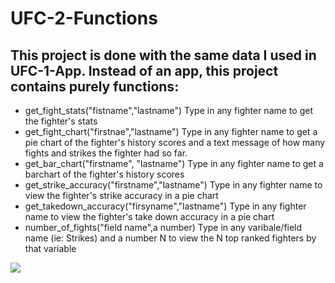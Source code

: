 # UFC-2-Functions

## This project is done with the same data I used in UFC-1-App. Instead of an app, this project contains purely functions:
- get_fight_stats("fistname","lastname") Type in any fighter name to get the fighter's stats 
- get_fight_chart("firstnae","lastname") Type in any fighter name to get a pie chart of the fighter's history scores and a text message of how many fights and strikes the fighter had so far. 
- get_bar_chart("firstname", "lastname") Type in any fighter name to get a barchart of the fighter's history scores
- get_strike_accuracy("firstname","lastname") Type in any fighter name to view the fighter's strike accuracy in a pie chart
- get_takedown_accuracy("firsyname","lastname") Type in any fighter name to view the fighter's take down accuracy in a pie chart
- number_of_fights("field name",a number) Type in any varibale/field name (ie: Strikes) and a number N to view the N top ranked fighters by that variable 

![](UFC-2-functions.gif)
